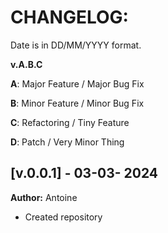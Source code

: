 # CHANGELOG:

Date is in DD/MM/YYYY format.

**v.A.B.C**

**A**: Major Feature / Major Bug Fix

**B**: Minor Feature / Minor Bug Fix

**C**: Refactoring / Tiny Feature

**D**: Patch / Very Minor Thing

## [v.0.0.1] - 03-03- 2024

**Author:** Antoine
-   Created repository
